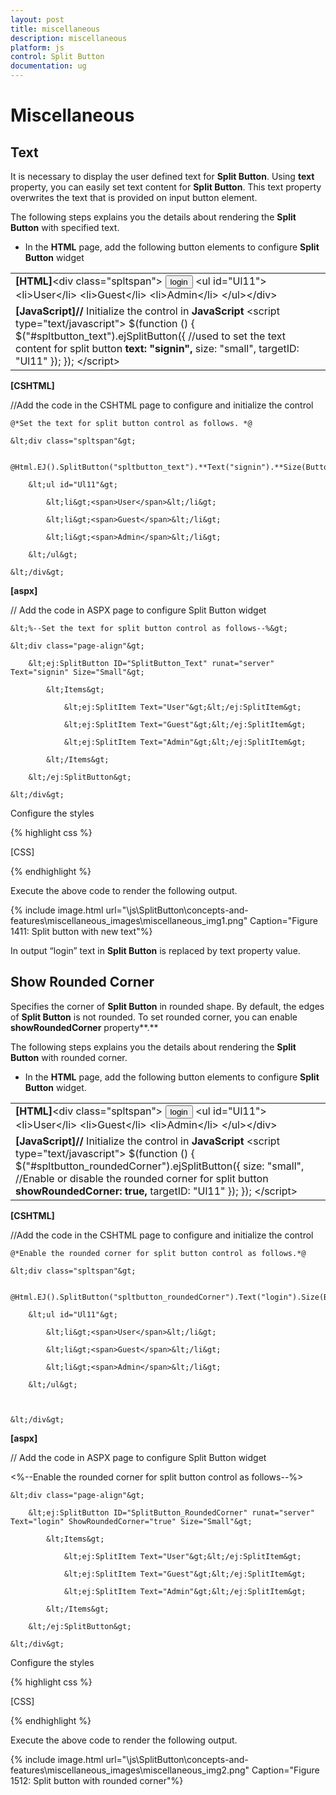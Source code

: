 ```yaml
---
layout: post
title: miscellaneous
description: miscellaneous
platform: js
control: Split Button
documentation: ug
---
```


# Miscellaneous

## Text

It is necessary to display the user defined text for **Split Button**. Using **text** property, you can easily set text content for **Split Button**. This text property overwrites the text that is provided on input button element.

The following steps explains you the details about rendering the **Split Button** with specified text.

* In the **HTML** page, add the following button elements to configure **Split Button** widget



<table>
<tr>
<td>
<b>[HTML]</b>&lt;div class="spltspan"&gt;        <button id="spltbutton_text">login</button>        &lt;ul id="Ul11"&gt;            &lt;li&gt;<span>User</span>&lt;/li&gt;            &lt;li&gt;<span>Guest</span>&lt;/li&gt;            &lt;li&gt;<span>Admin</span>&lt;/li&gt;        &lt;/ul&gt;&lt;/div&gt;</td></tr>
<tr>
<td>
<b>[JavaScript]</b><b>//</b> Initialize the control in <b>JavaScript</b>    &lt;script type="text/javascript"&gt;        $(function () {            $("#spltbutton_text").ejSplitButton({                //used to set the text content for split button<b>                text: "signin",</b>                size: "small",                                                targetID: "Ul11"                        });        });    &lt;/script&gt;</td></tr>
</table>




**[CSHTML]**

//Add the code in the CSHTML page to configure and initialize the control



    @*Set the text for split button control as follows. *@

    &lt;div class="spltspan"&gt;

        @Html.EJ().SplitButton("spltbutton_text").**Text("signin").**Size(ButtonSize.Small).TargetID("Ul11")

        &lt;ul id="Ul11"&gt;

            &lt;li&gt;<span>User</span>&lt;/li&gt;

            &lt;li&gt;<span>Guest</span>&lt;/li&gt;

            &lt;li&gt;<span>Admin</span>&lt;/li&gt;

        &lt;/ul&gt;

    &lt;/div&gt;



**[aspx]**

// Add the code in ASPX page to configure Split Button widget



    &lt;%--Set the text for split button control as follows--%&gt;

    &lt;div class="page-align"&gt;

        &lt;ej:SplitButton ID="SplitButton_Text" runat="server" Text="signin" Size="Small"&gt;

            &lt;Items&gt;

                &lt;ej:SplitItem Text="User"&gt;&lt;/ej:SplitItem&gt;

                &lt;ej:SplitItem Text="Guest"&gt;&lt;/ej:SplitItem&gt;

                &lt;ej:SplitItem Text="Admin"&gt;&lt;/ej:SplitItem&gt;

            &lt;/Items&gt;

        &lt;/ej:SplitButton&gt;

    &lt;/div&gt;



Configure the styles 



{% highlight css %}

[CSS]
    <style>
        .spltspan {
            margin-left: 120px;
        }
    </style>


{% endhighlight %}


Execute the above code to render the following output.

{% include image.html url="\js\SplitButton\concepts-and-features\miscellaneous_images\miscellaneous_img1.png" Caption="Figure 1411: Split button with new text"%}

In output “login” text in **Split Button** is replaced by text property value.

## Show Rounded Corner

Specifies the corner of **Split Button** in rounded shape. By default, the edges of **Split Button** is not rounded. To set rounded corner, you can enable **showRoundedCorner** property**.**

The following steps explains you the details about rendering the **Split Button** with rounded corner.

* In the **HTML** page, add the following button elements to configure **Split Button** widget.



<table>
<tr>
<td>
<b>[HTML]</b>&lt;div class="spltspan"&gt;        <button id="spltbutton_roundedCorner">login</button>        &lt;ul id="Ul11"&gt;            &lt;li&gt;<span>User</span>&lt;/li&gt;            &lt;li&gt;<span>Guest</span>&lt;/li&gt;            &lt;li&gt;<span>Admin</span>&lt;/li&gt;        &lt;/ul&gt;&lt;/div&gt;</td></tr>
<tr>
<td>
<b>[JavaScript]</b><b>//</b> Initialize the control in <b>JavaScript</b>    &lt;script type="text/javascript"&gt;        $(function () {            $("#spltbutton_roundedCorner").ejSplitButton({                               size: "small",                    //Enable or disable the rounded corner for split button            <b>                showRoundedCorner: true,</b>                targetID: "Ul11"                        });        });    &lt;/script&gt;</td></tr>
</table>


**[CSHTML]**

//Add the code in the CSHTML page to configure and initialize the control



    @*Enable the rounded corner for split button control as follows.*@

    &lt;div class="spltspan"&gt;

        @Html.EJ().SplitButton("spltbutton_roundedCorner").Text("login").Size(ButtonSize.Small).**ShowRoundedCorner(true)**.TargetID("Ul11")

        &lt;ul id="Ul11"&gt;

            &lt;li&gt;<span>User</span>&lt;/li&gt;

            &lt;li&gt;<span>Guest</span>&lt;/li&gt;

            &lt;li&gt;<span>Admin</span>&lt;/li&gt;

        &lt;/ul&gt;



    &lt;/div&gt;



**[aspx]**

// Add the code in ASPX page to configure Split Button widget



&lt;%--Enable the rounded corner for split button control as follows--%&gt;

    &lt;div class="page-align"&gt;

        &lt;ej:SplitButton ID="SplitButton_RoundedCorner" runat="server" Text="login" ShowRoundedCorner="true" Size="Small"&gt;

            &lt;Items&gt;

                &lt;ej:SplitItem Text="User"&gt;&lt;/ej:SplitItem&gt;

                &lt;ej:SplitItem Text="Guest"&gt;&lt;/ej:SplitItem&gt;

                &lt;ej:SplitItem Text="Admin"&gt;&lt;/ej:SplitItem&gt;

            &lt;/Items&gt;

        &lt;/ej:SplitButton&gt;

    &lt;/div&gt;



Configure the styles 



{% highlight css %}

[CSS]
    <style>
        .spltspan {
            margin-left: 120px;
        }
    </style>


{% endhighlight %}



Execute the above code to render the following output.

{% include image.html url="\js\SplitButton\concepts-and-features\miscellaneous_images\miscellaneous_img2.png" Caption="Figure 1512: Split button with rounded corner"%}



